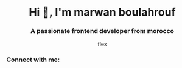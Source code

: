 <h1 align="center">Hi 👋, I'm marwan boulahrouf</h1>
<h3 align="center">A passionate frontend developer from morocco</h3>
<header class="w-full xl:h-72 bg-center bg-cover bg-ft-black flex xl:flex-row text-white" style="background-image: url("https://cdn.intra.42.fr/coalition/cover/73/BiosBG.jpg");">flex
<h3 align="left">Connect with me:</h3>
<p align="left">
</p>
